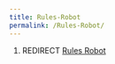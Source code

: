 ```yaml
---
title: Rules-Robot
permalink: /Rules-Robot/
---
```


1.  REDIRECT [Rules Robot](Rules_Robot "wikilink")